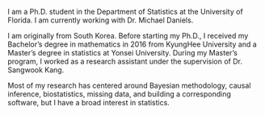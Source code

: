 I am a Ph.D. student in the Department of Statistics at the University of Florida. I am currently working with Dr. Michael Daniels.

I am originally from South Korea. Before starting my Ph.D., I received my Bachelor’s degree in mathematics in 2016 from KyungHee University and a Master’s degree in statistics at Yonsei University. During my Master’s program, I worked as a research assistant under the supervision of Dr. Sangwook Kang.

Most of my research has centered around Bayesian methodology, causal inference, biostatistics, missing data, and building a corresponding software, but I have a broad interest in statistics.

